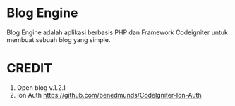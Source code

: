 Blog Engine
==========

Blog Engine adalah aplikasi berbasis PHP dan Framework Codeigniter untuk membuat sebuah blog yang simple.


CREDIT
=======
1. Open blog v.1.2.1
2. Ion Auth https://github.com/benedmunds/CodeIgniter-Ion-Auth